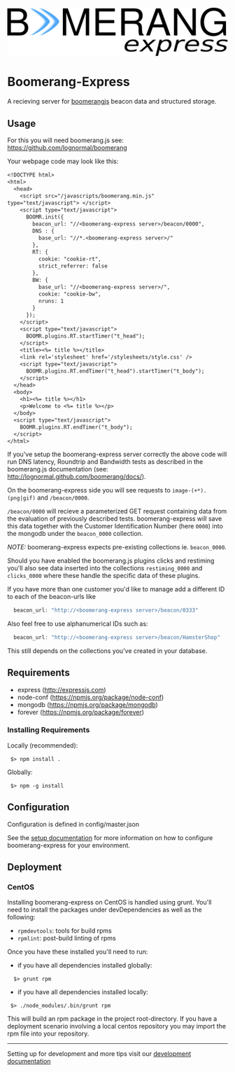 ![Logo](docs/assets/img/png/logo.png "Logo")

# Boomerang-Express

A recieving server for [boomerangjs](https://github.com/lognormal/boomerang) beacon data and structured storage.

## Usage

For this you will need boomerang.js see: https://github.com/lognormal/boomerang

Your webpage code may look like this: 
```
<!DOCTYPE html>
<html>
  <head>
    <script src="/javascripts/boomerang.min.js" type="text/javascript"> </script>
    <script type="text/javascript">
      BOOMR.init({
        beacon_url: "//<boomerang-express server>/beacon/0000",
        DNS : {
          base_url: "//*.<boomerang-express server>/"
        }, 
        RT: {
          cookie: "cookie-rt", 
          strict_referrer: false
        },
        BW: {
          base_url: "//<boomerang-express server>/",
          cookie: "cookie-bw",
          nruns: 1
        }
      });
    </script>
    <script type="text/javascript">
      BOOMR.plugins.RT.startTimer("t_head");
    </script>
    <title><%= title %></title>
    <link rel='stylesheet' href='/stylesheets/style.css' />
    <script type="text/javascript"> 
      BOOMR.plugins.RT.endTimer("t_head").startTimer("t_body");
    </script>
  </head>
  <body>
    <h1><%= title %></h1>
    <p>Welcome to <%= title %></p>
  </body>
  <script type="text/javascript"> 
    BOOMR.plugins.RT.endTimer("t_body");
  </script>
</html>
```

If you've setup the boomerang-express server correctly the above code
will run DNS latency, Roundtrip and Bandwidth tests as described in
the boomerang.js documentation (see: http://lognormal.github.com/boomerang/docs/).

On the boomerang-express side you will see requests to
`image-(+*).(png|gif)` and `/beacon/0000`.

`/beacon/0000` will recieve a parameterized GET request containing data
from the evaluation of previously described tests. boomerang-express will
save this data together with the Customer Identification Number (here
`0000`) into the mongodb under the `beacon_0000` collection.

_NOTE:_ boomerang-express expects pre-existing collections ie. `beacon_0000`.

Should you have enabled the boomerang.js plugins clicks and restiming
you'll also see data inserted into the collections `restiming_0000` and
`clicks_0000` where these handle the specific data of these plugins.

If you have more than one customer you'd like to manage add a
different ID to each of the beacon-urls like 

```js
  beacon_url: "http://<boomerang-express server>/beacon/0333"
```

Also feel free to use alphanumerical IDs such as:

```js
  beacon_url: "http://<boomerang-express server>/beacon/HamsterShop"
```

This still depends on the collections you've created in your database.

## Requirements

- express (http://expressjs.com)
- node-conf (https://npmjs.org/package/node-conf)
- mongodb (https://npmjs.org/package/mongodb)
- forever (https://npmjs.org/package/forever)

### Installing Requirements

Locally (recommended): 

```shell
 $> npm install .
```

Globally: 

```shell
 $> npm -g install
```

## Configuration

Configuration is defined in config/master.json

See the [setup documentation](docs/setup.md) for more information on how
to configure boomerang-express for your environment.

## Deployment

### CentOS

Installing boomerang-express on CentOS is handled using grunt.
You'll need to install the packages under devDependencies as well as the following:

 - `rpmdevtools`: tools for build rpms
 - `rpmlint`: post-build linting of rpms

Once you have these installed you'll need to run:

 - if you have all dependencies installed globally:

```shell
  $> grunt rpm
```

 - if you have all dependencies installed locally:

```shell
 $> ./node_modules/.bin/grunt rpm
```

This will build an rpm package in the project root-directory. If you have a
deployment scenario involving a local centos repository you may import the rpm
file into your repository.

---

Setting up for development and more tips visit our [development documentation](docs/index.md)
